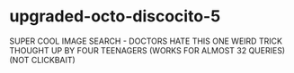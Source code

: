 # upgraded-octo-discocito-5
SUPER COOL IMAGE SEARCH - DOCTORS HATE THIS ONE WEIRD TRICK THOUGHT UP BY FOUR TEENAGERS (WORKS FOR ALMOST 32 QUERIES) (NOT CLICKBAIT)
